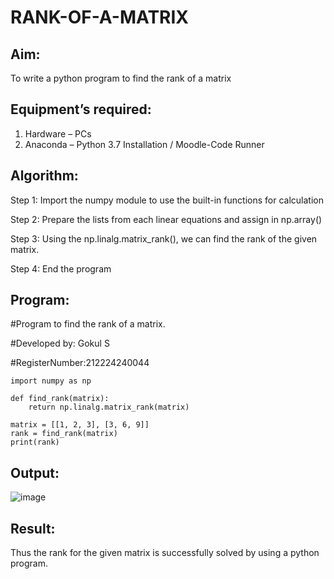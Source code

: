 # RANK-OF-A-MATRIX
## Aim:
To write a python program to find the rank of a matrix
## Equipment’s required:
1. 	Hardware – PCs
2. 	Anaconda – Python 3.7 Installation / Moodle-Code Runner
## Algorithm:
Step 1:
Import the numpy module to use the built-in functions for calculation

Step 2:
Prepare the lists from each linear equations and assign in np.array()

Step 3:
Using the np.linalg.matrix_rank(), we can find the rank of the given matrix.

Step 4:
End the program

## Program:
#Program to find the rank of a matrix.

#Developed by: Gokul S

#RegisterNumber:212224240044
~~~
import numpy as np

def find_rank(matrix):
    return np.linalg.matrix_rank(matrix)

matrix = [[1, 2, 3], [3, 6, 9]]
rank = find_rank(matrix)
print(rank)
~~~

## Output:
![image](https://github.com/user-attachments/assets/e6c3317e-f423-4c16-a1f8-c21327a1ee66)

## Result:
Thus the rank for the given matrix is successfully solved by  using a python program.

